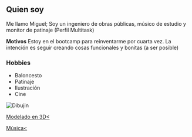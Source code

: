 ## Quien soy

Me llamo Miguel; Soy un ingeniero de obras públicas, músico de estudio y monitor de patinaje (Perfil Multitask)

**Motivos**
Estoy en el bootcamp para reinventarme por cuarta vez. La intención es seguir creando cosas funcionales y bonitas (a ser posible)

### Hobbies
* Baloncesto
* Patinaje 
* Ilustración
* Cine


<img src="C:\Users\Migle\desktop\ejercicios2\MigleMiglas\assets\InShot_20180826_141324135.jpg" alt="Dibujin">

<a href="https://www.shapeways.com/product/W6EDCCFUR/human-crab-table?optionId=121906198&li=shop-inventory>">Modelado en 3D<

<a href="https://open.spotify.com/artist/72O7A8lThFEDRGqJYkPlAH">Música<

